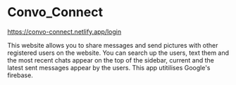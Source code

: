 # Convo_Connect
https://convo-connect.netlify.app/login

This website allows you to share messages and send pictures with other registered users on the website. You can search up the users, text them and the most recent chats appear on the top of the sidebar, current and the latest sent messages appear by the users. This app utitilises Google's firebase. 
